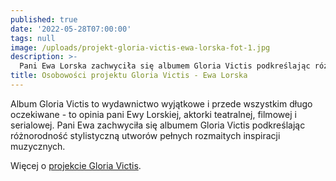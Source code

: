 ```yaml
---
published: true
date: '2022-05-28T07:00:00'
tags: null
image: /uploads/projekt-gloria-victis-ewa-lorska-fot-1.jpg
description: >-
  Pani Ewa Lorska zachwyciła się albumem Gloria Victis podkreślając różnorodność stylistyczną utworów pełnych rozmaitych inspiracji muzycznych.
title: Osobowości projektu Gloria Victis - Ewa Lorska
---
```


Album Gloria Victis to wydawnictwo wyjątkowe i przede wszystkim długo oczekiwane - to opinia pani Ewy Lorskiej, aktorki teatralnej, filmowej i serialowej.  Pani Ewa zachwyciła się albumem Gloria Victis podkreślając różnorodność stylistyczną utworów pełnych rozmaitych inspiracji muzycznych.

Więcej o [projekcie Gloria Victis](/projekty/gloria-victis/).
